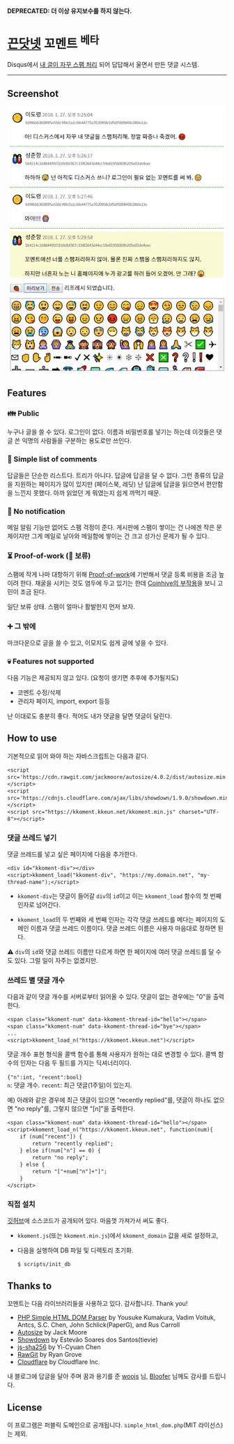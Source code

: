 **DEPRECATED: 더 이상 유지보수를 하지 않는다.**

[끈닷넷](https://kkeun.net/) 꼬멘트 <sup>베타</sup>
======

Disqus에서
[내 글이 자꾸 스팸 처리](https://blog.kkeun.net/computer/2018-01-24-spam-of-disqus)
되어 답답해서 울면서 만든 댓글 시스템.

******

Screenshot
------

![대화](example.png)

Features
------

### &#x1F46A; Public

누구나 글을 쓸 수 있다.  로그인이 없다.  이름과 비밀번호를 넣기는
하는데 이것들은 댓글 쓴 익명의 사람들을 구분하는 용도로만 쓰인다.

### &#x1F361; Simple list of comments

답글들은 단순한 리스트다.  트리가 아니다.  답글에 답글을 달 수 없다.
그런 종류의 답글을 지원하는 페이지가 많이 있지만 (페이스북, 레딧) 난
답글에 답글을 읽으면서 편안함을 느낀지 못했다.  아까 읽었던 게
뭐였는지 쉽게 까먹기 때문.

### &#x1F515; No notification

메일 알림 기능만 없어도 스팸 걱정이 준다.  게시판에 스팸이 쌓이는 건
나에겐 작은 문제이지만 그게 메일로 날아와 메일함에 쌓이는 건 크고
성가신 문제가 될 수 있다.

### &#x23F3; Proof-of-work (&#x1F6A7; 보류)

스팸에 작게 나마 대항하기 위해
[Proof-of-work](https://en.wikipedia.org/wiki/Proof-of-work_system)에
기반해서 댓글 등록 비용을 조금 높이려 한다.  채굴을 시키는 것도 염두에
두고 있기는 한데
[Coinhive의 부작용](https://blog.malwarebytes.com/security-world/2017/10/why-is-malwarebytes-blocking-coinhive/)을
보니 고민이 조금 된다.

일단 보류 상태.  스팸이 얼마나 활발한지 먼저 보자.

### &#x2795; 그 밖에

마크다운으로 글을 쓸 수 있고, 이모지도 쉽게 글에 넣을 수 있다.

### &#x1F480; Features not supported

다음 기능은 제공되지 않고 있다.  (요청이 생기면 추후에 추가될지도)

* 코멘트 수정/삭제
* 관리자 페이지, import, export 등등

난 이대로도 충분히 좋다.  적어도 내가 댓글을 달면 댓글이 달린다.

How to use
------

기본적으로 읽어 와야 하는 자바스크립트는 다음과 같다.

``````
<script src='https://cdn.rawgit.com/jackmoore/autosize/4.0.2/dist/autosize.min.js'></script>
<script src='https://cdnjs.cloudflare.com/ajax/libs/showdown/1.9.0/showdown.min.js'></script>
<script src="https://kkoment.kkeun.net/kkoment.min.js" charset="UTF-8"></script>
``````

### 댓글 쓰레드 넣기

댓글 쓰레드를 넣고 싶은 페이지에 다음을 추가한다.

``````
<div id="kkoment-div"></div>
<script>kkoment_load("kkoment-div", "https://my.domain.net", "my-thread-name");</script>
``````

*   `kkoment-div`는 댓글이 들어갈 `div`의 `id`이고 이는
    `kkoment_load` 함수의 첫 번째 인자로 넘어간다.

*   `kkoment_load`의 두 번째와 세 번째 인자는 각각 댓글 쓰레드를
    메다는 페이지의 도메인 이름과 댓글 쓰레드 이름이다.  댓글
    쓰레드 이름은 사용자 마음대로 정하면 된다.

&#x26A0; `div`의 `id`와 댓글 쓰레드 이름만 다르게 하면 한 페이지에 여러
댓글 쓰레드를 달 수도 있다.  그럴 일이 자주는 없겠지만.

### 쓰레드 별 댓글 개수

다음과 같이 댓글 개수를 서버로부터 읽어올 수 있다.  댓글이 없는
경우에는 "0"을 출력한다.

``````
<span class="kkoment-num" data-kkoment-thread-id="hello"></span>
<span class="kkoment-num" data-kkoment-thread-id="bye"></span>
...
<script>kkoment_load_n("https://kkoment.kkeun.net")</script>
``````

댓글 개수 표현 형식을 콜백 함수를 통해 사용자가 원하는 대로 변경할 수
있다.  콜백 함수의 인자는 다음 두 필드를 가지는 딕셔너리이다.

`{"n":int, "recent":bool}`  
`n`: 댓글 개수.  `recent`: 최근 댓글(1주일)이 있는지.

예) 아래와 같은 경우에 최근 댓글이 있으면 "recently replied"를, 댓글이
하나도 없으면 "no reply"를, 그렇지 않으면 "\[n\]"을 출력한다.


``````
<span class="kkoment-num" data-kkoment-thread-id="hello"></span>
<script>kkoment_load_n("https://kkoment.kkeun.net", function(num){
    if (num["recent"]) {
        return "recently replied";
    } else if(num["n"] == 0) {
        return "no reply";
    } else {
        return "["+num["n"]+"]";
    }
</script>
``````

### 직접 설치

[깃허브](https://github.com/kkeundotnet/kkoment)에 소스코드가 공개되어
있다.  마음껏 가져가서 써도 좋다.

*   `kkoment.js`(또는 `kkoment.min.js`)에서 `kkoment_domain` 값을 새로 설정하고,

*   다음을 실행하여 DB 파일 및 디렉토리 초기화.

    ``````
    $ scripts/init_db
    ``````

Thanks to
------

꼬멘트는 다음 라이브러리들을 사용하고 있다.  감사합니다.  Thank you!

* [PHP Simple HTML DOM Parser](http://sourceforge.net/projects/simplehtmldom/)
  by Yousuke Kumakura, Vadim Voituk, Antcs, S.C.&nbsp;Chen, John
  Schlick(PaperG), and Rus Carroll
* [Autosize](http://www.jacklmoore.com/autosize/) by Jack Moore
* [Showdown](http://showdownjs.com/) by Estevão Soares dos Santos(tievie)
* [js-sha256](https://github.com/emn178/js-sha256) by Yi-Cyuan Chen
* [RawGit](https://rawgit.com/) by Ryan Grove
* [Cloudflare](https://www.cloudflare.com/) by Cloudflare Inc.

내 블로그에 답글을 달아 주며 꿈과 용기를 준
[woojs](https://blog.woojs.net/) 님, [Bloofer](https://jmyang.kr/)
님께도 감사를 드립니다.

License
------

이 프로그램은 퍼블릭 도메인으로 공개됩니다.  `simple_html_dom.php`(MIT
라이선스)는 제외.
